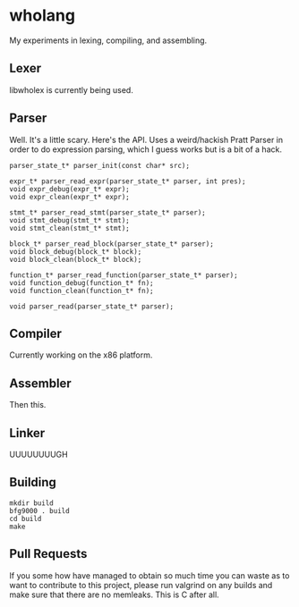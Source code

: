 # wholang
My experiments in lexing, compiling, and assembling.

## Lexer
libwholex is currently being used.

## Parser
Well. It's a little scary. Here's the API. Uses a weird/hackish Pratt Parser in order to do expression parsing, which
I guess works but is a bit of a hack.

    parser_state_t* parser_init(const char* src);

    expr_t* parser_read_expr(parser_state_t* parser, int pres);
    void expr_debug(expr_t* expr);
    void expr_clean(expr_t* expr);

    stmt_t* parser_read_stmt(parser_state_t* parser);
    void stmt_debug(stmt_t* stmt);
    void stmt_clean(stmt_t* stmt);

    block_t* parser_read_block(parser_state_t* parser);
    void block_debug(block_t* block);
    void block_clean(block_t* block);

    function_t* parser_read_function(parser_state_t* parser);
    void function_debug(function_t* fn);
    void function_clean(function_t* fn);

    void parser_read(parser_state_t* parser);

## Compiler
Currently working on the x86 platform.

## Assembler
Then this.

## Linker
UUUUUUUUGH

## Building
    mkdir build
    bfg9000 . build
    cd build
    make

## Pull Requests
If you some how have managed to obtain so much time you can waste as to want to contribute to this project, please run
valgrind on any builds and make sure that there are no memleaks. This is C after all.
